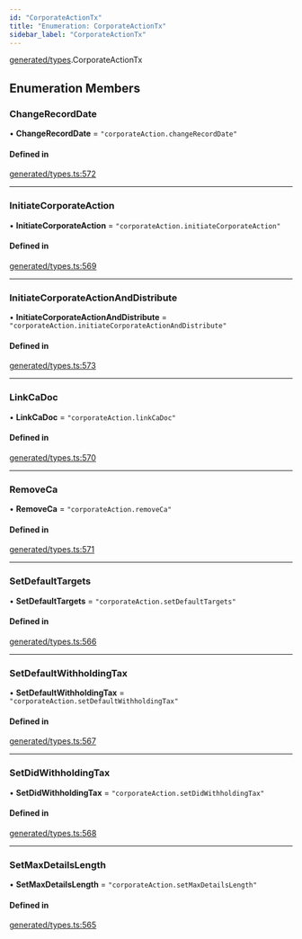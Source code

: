 ```yaml
---
id: "CorporateActionTx"
title: "Enumeration: CorporateActionTx"
sidebar_label: "CorporateActionTx"
---
```


[generated/types](../../../../modules/Generated/Types/Types.md).CorporateActionTx

## Enumeration Members

### ChangeRecordDate

• **ChangeRecordDate** = ``"corporateAction.changeRecordDate"``

#### Defined in

[generated/types.ts:572](https://github.com/PolymeshAssociation/polymesh-sdk/blob/2c78f6c34/src/generated/types.ts#L572)

___

### InitiateCorporateAction

• **InitiateCorporateAction** = ``"corporateAction.initiateCorporateAction"``

#### Defined in

[generated/types.ts:569](https://github.com/PolymeshAssociation/polymesh-sdk/blob/2c78f6c34/src/generated/types.ts#L569)

___

### InitiateCorporateActionAndDistribute

• **InitiateCorporateActionAndDistribute** = ``"corporateAction.initiateCorporateActionAndDistribute"``

#### Defined in

[generated/types.ts:573](https://github.com/PolymeshAssociation/polymesh-sdk/blob/2c78f6c34/src/generated/types.ts#L573)

___

### LinkCaDoc

• **LinkCaDoc** = ``"corporateAction.linkCaDoc"``

#### Defined in

[generated/types.ts:570](https://github.com/PolymeshAssociation/polymesh-sdk/blob/2c78f6c34/src/generated/types.ts#L570)

___

### RemoveCa

• **RemoveCa** = ``"corporateAction.removeCa"``

#### Defined in

[generated/types.ts:571](https://github.com/PolymeshAssociation/polymesh-sdk/blob/2c78f6c34/src/generated/types.ts#L571)

___

### SetDefaultTargets

• **SetDefaultTargets** = ``"corporateAction.setDefaultTargets"``

#### Defined in

[generated/types.ts:566](https://github.com/PolymeshAssociation/polymesh-sdk/blob/2c78f6c34/src/generated/types.ts#L566)

___

### SetDefaultWithholdingTax

• **SetDefaultWithholdingTax** = ``"corporateAction.setDefaultWithholdingTax"``

#### Defined in

[generated/types.ts:567](https://github.com/PolymeshAssociation/polymesh-sdk/blob/2c78f6c34/src/generated/types.ts#L567)

___

### SetDidWithholdingTax

• **SetDidWithholdingTax** = ``"corporateAction.setDidWithholdingTax"``

#### Defined in

[generated/types.ts:568](https://github.com/PolymeshAssociation/polymesh-sdk/blob/2c78f6c34/src/generated/types.ts#L568)

___

### SetMaxDetailsLength

• **SetMaxDetailsLength** = ``"corporateAction.setMaxDetailsLength"``

#### Defined in

[generated/types.ts:565](https://github.com/PolymeshAssociation/polymesh-sdk/blob/2c78f6c34/src/generated/types.ts#L565)
